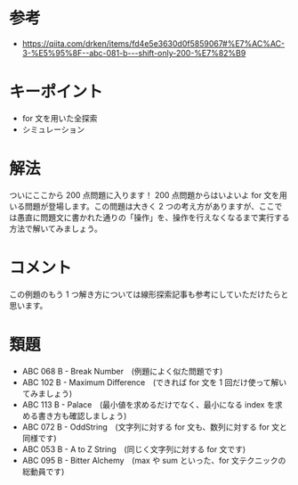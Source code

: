 # 参考

- https://qiita.com/drken/items/fd4e5e3630d0f5859067#%E7%AC%AC-3-%E5%95%8F--abc-081-b---shift-only-200-%E7%82%B9

# キーポイント
- for 文を用いた全探索
- シミュレーション

# 解法
ついにここから 200 点問題に入ります！
200 点問題からはいよいよ for 文を用いる問題が登場します。この問題は大きく 2 つの考え方がありますが、ここでは愚直に問題文に書かれた通りの「操作」を、操作を行えなくなるまで実行する方法で解いてみましょう。

# コメント

この例題のもう 1 つ解き方については線形探索記事も参考にしていただけたらと思います。


# 類題

- ABC 068 B - Break Number　(例題によく似た問題です)
- ABC 102 B - Maximum Difference　(できれば for 文を 1 回だけ使って解いてみましょう)
- ABC 113 B - Palace　(最小値を求めるだけでなく、最小になる index を求める書き方も確認しましょう)
- ABC 072 B - OddString　(文字列に対する for 文も、数列に対する for 文と同様です)
- ABC 053 B - A to Z String　(同じく文字列に対する for 文です)
- ABC 095 B - Bitter Alchemy　(max や sum といった、for 文テクニックの総動員です)
